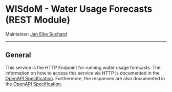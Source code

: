 # WISdoM - Water Usage Forecasts (REST Module)
Maintainer: [Jan Eike Suchard](mailto:jan.eike.suchard@uni-oldenburg.de)
<hr/>

## General
This service is the HTTP Endpoint for running water usage forecasts. The information on how to
access this service via HTTP is documented in the [OpenAPI Specification](openapi.yml). Furthermore,
the responses are also documented in the [OpenAPI Specification](openapi.yml).